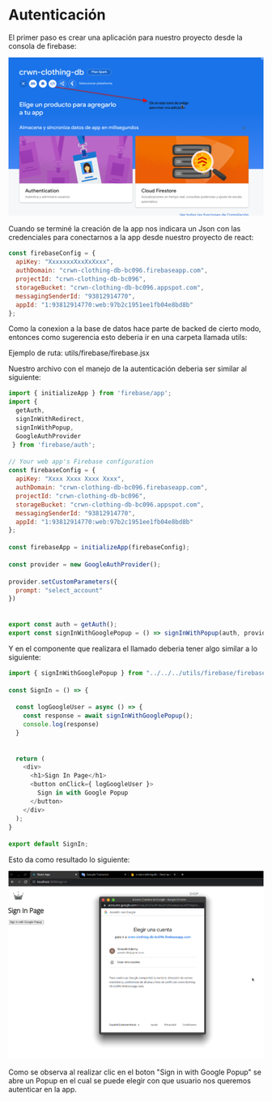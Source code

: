 # Autenticación


El primer paso es crear una aplicación para nuestro proyecto desde la consola de firebase:

![Crear app en al consola!](/notes_imgs/firebase-auth-create-app.png "Crear aplicacion en la consola")


Cuando se terminé la creación de la app nos indicara un Json con las credenciales para conectarnos a la app desde nuestro proyecto de react:

```javascript
const firebaseConfig = {
  apiKey: "XxxxxxxXxxXxXxxx",
  authDomain: "crwn-clothing-db-bc096.firebaseapp.com",
  projectId: "crwn-clothing-db-bc096",
  storageBucket: "crwn-clothing-db-bc096.appspot.com",
  messagingSenderId: "93812914770",
  appId: "1:93812914770:web:97b2c1951ee1fb04e8bd8b"
};
```

Como la conexion a la base de datos hace parte de backed de cierto modo, entonces como sugerencia esto deberia ir en una carpeta llamada utils:

Ejemplo de ruta: utils/firebase/firebase.jsx


Nuestro archivo con el manejo de la autenticación deberia ser similar al siguiente:

```javascript
import { initializeApp } from 'firebase/app';
import {
  getAuth,
  signInWithRedirect,
  signInWithPopup,
  GoogleAuthProvider
 } from 'firebase/auth';

// Your web app's Firebase configuration
const firebaseConfig = {
  apiKey: "Xxxx Xxxx Xxxx Xxxx",
  authDomain: "crwn-clothing-db-bc096.firebaseapp.com",
  projectId: "crwn-clothing-db-bc096",
  storageBucket: "crwn-clothing-db-bc096.appspot.com",
  messagingSenderId: "93812914770",
  appId: "1:93812914770:web:97b2c1951ee1fb04e8bd8b"
};

const firebaseApp = initializeApp(firebaseConfig);

const provider = new GoogleAuthProvider();

provider.setCustomParameters({
  prompt: "select_account"
})


export const auth = getAuth();
export const signInWithGooglePopup = () => signInWithPopup(auth, provider);
```

Y en el componente que realizara el llamado deberia tener algo similar a lo siguiente: 

```javascript
import { signInWithGooglePopup } from "../../../utils/firebase/firebase";

const SignIn = () => {

  const logGoogleUser = async () => {
    const response = await signInWithGooglePopup();
    console.log(response)
  }


  return (
    <div>
      <h1>Sign In Page</h1>
      <button onClick={ logGoogleUser }>
        Sign in with Google Popup
      </button>
    </div>
  );
}

export default SignIn;

```

Esto da como resultado lo siguiente:


![Primer uso de la autenticacion co firebase y google!](/notes_imgs/firebase-auth-first-step.png)

Como se observa al realizar clic en el boton "Sign in with Google Popup" se abre un Popup en el cual se puede elegir con que usuario nos queremos autenticar en la app.
